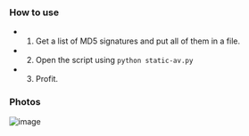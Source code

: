 ### How to use
- 1. Get a list of MD5 signatures and put all of them in a file.
- 2. Open the script using ```python static-av.py```
- 3. Profit.

### Photos
![image](https://user-images.githubusercontent.com/107792221/188279209-d3260735-c7d7-462f-974f-1a5b1eaf0ff7.png)
